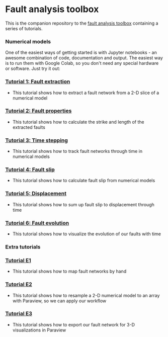 # Fault analysis toolbox
This is the companion repository to the [fault analysis toolbox](https://github.com/thilowrona/fatbox) containing a series of tutorials.

### Numerical models
One of the easiest ways of getting started is with Jupyter notebooks - an awesome combination of code, documentation and output. The easiest way is to run them with Google Colab, so you don't need any special hardware or software. Just try it out:

### [Tutorial 1: Fault extraction](https://github.com/thilowrona/fatbox_tutorials/blob/main/1-fault_extraction/1_fault_extraction.ipynb)
- This tutorial shows how to extract a fault network from a 2-D slice of a numerical model

### [Tutorial 2: Fault properties](https://github.com/thilowrona/fatbox_tutorials/blob/main/2-fault_properties/2-fault_properties.ipynb)
- This tutorial shows how to calculate the strike and length of the extracted faults

### [Tutorial 3: Time stepping](https://github.com/thilowrona/fatbox_tutorials/blob/main/3-time_stepping/3-time_stepping.ipynb)
- This tutorial shows how to track fault networks through time in numerical models

### [Tutorial 4: Fault slip](https://github.com/thilowrona/fatbox_tutorials/blob/main/4-fault_slip/4-fault_slip.ipynb)
- This tutorial shows how to calculate fault slip from numerical models

### [Tutorial 5: Displacement](https://github.com/thilowrona/fatbox_tutorials/blob/main/5-displacement/5-displacement.ipynb)
- This tutorial shows how to sum up fault slip to displacement through time

### [Tutorial 6: Fault evolution](https://github.com/thilowrona/fatbox_tutorials/blob/main/6-evolution/6-evolution.ipynb)
- This tutorial shows how to visualize the evolution of our faults with time


### Extra tutorials
### [Tutorial E1](https://github.com/thilowrona/fatbox_tutorials/E1-manual_extraction/E1-manual_extraction.ipynb)
- This tutorial shows how to map fault networks by hand

### [Tutorial E2](https://github.com/thilowrona/fatbox_tutorials/E2-paraview/E2-paraview.ipynb)
- This tutorial shows how to resample a 2-D numerical model to an array with Paraview, so we can apply our workflow

### [Tutorial E3](https://github.com/thilowrona/fatbox_tutorials/E3-export/E3-export.ipynb)
- This tutorial shows how to export our fault network for 3-D visualizations in Paraview


